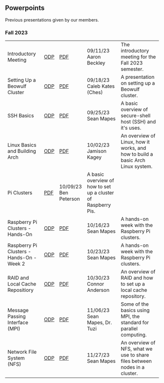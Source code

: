 
## Powerpoints
Previous presentations given by our members.

### Fall 2023
||||||
---|---|---|---|---
Introductory Meeting | [ODP](HPCC-09-11-23.odp) | [PDF](HPCC-09-11-23.pdf) | 09/11/23<br>Aaron Beckley | The introductory meeting for the Fall 2023 semester.
Setting Up a Beowulf Cluster | [ODP](HPCC-09-18-23.odp) | [PDF](HPCC-09-18-23.pdf) | 09/18/23<br>Caleb Kates (Ches) | A presentation on setting up a Beowulf cluster.
SSH Basics | [ODP](HPCC-09-25-23.odp) | [PDF](HPCC-09-25-23.pdf) | 09/25/23<br>Sean Mapes | A basic overview of secure-shell host (SSH) and it's uses.
Linux Basics and Building Arch | [ODP](HPCC-10-02-23.odp) | [PDF](HPCC-10-02-23.pdf) | 10/02/23<br>Jamison Kagey | An overview of Linux, how it works, and how to build a basic Arch Linux system.
Pi Clusters | [PDF](HPCC-10-09-23.pdf) | 10/09/23<br>Ben Peterson | A basic overview of how to set up a cluster of Raspberry Pis.
Raspberry Pi Clusters - Hands-On | [ODP](HPCC-10-16-23.odp) | [PDF](HPCC-10-16-23.pdf) | 10/16/23<br>Sean Mapes | A hands-on week with the Raspberry Pi clusters.
Raspberry Pi Clusters - Hands-On - Week 2 | [ODP](HPCC-10-23-23.odp) | [PDF](HPCC-10-23-23.pdf) | 10/23/23<br>Sean Mapes | A hands-on week with the Raspberry Pi clusters.
RAID and Local Cache Repositiory | [ODP](HPCC-10-30-23.odp) | [PDF](HPCC-10-30-23.pdf) | 10/30/23<br>Connor Anderson | An overview of RAID and how to set up a local cache repository.
Message Passing Interface (MPI) | [ODP](HPCC-11-06-23.odp) | [PDF](HPCC-11-06-23.pdf) | 11/06/23<br>Sean Mapes, Dr. Tuzi | Some of the basics using MPI, the standard for parallel computing.
Network File System (NFS) | [ODP](HPCC-11-27-23.odp) | [PDF](HPCC-11-27-23.pdf) | 11/27/23<br>Sean Mapes | An overview of NFS, what we use to share files between nodes in a cluster.
